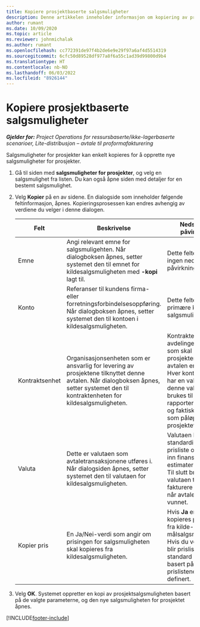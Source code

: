 ```yaml
---
title: Kopiere prosjektbaserte salgsmuligheter
description: Denne artikkelen inneholder informasjon om kopiering av prosjektbaserte salgsmuligheter i Project Operations.
author: rumant
ms.date: 10/09/2020
ms.topic: article
ms.reviewer: johnmichalak
ms.author: rumant
ms.openlocfilehash: cc772391de97f4b2de6e9e29f97a6af4d5514319
ms.sourcegitcommit: 6cfc50d89528df977a8f6a55c1ad39d99800d9b4
ms.translationtype: HT
ms.contentlocale: nb-NO
ms.lasthandoff: 06/03/2022
ms.locfileid: "8926144"
---
```

# <a name="copy-project-based-opportunities"></a>Kopiere prosjektbaserte salgsmuligheter

_**Gjelder for:** Project Operations for ressursbaserte/ikke-lagerbaserte scenarioer, Lite-distribusjon – avtale til proformafakturering_


Salgsmuligheter for prosjekter kan enkelt kopieres for å opprette nye salgsmuligheter for prosjekter. 

1. Gå til siden med **salgsmuligheter for prosjekter**, og velg en salgsmulighet fra listen. Du kan også åpne siden med detaljer for en bestemt salgsmulighet. 
2. Velg **Kopier** på en av sidene. En dialogside som inneholder følgende feltinformasjon, åpnes. Kopieringsprosessen kan endres avhengig av verdiene du velger i denne dialogen.

    | **Felt** | **Beskrivelse** | **Nedstrøms påvirkning** |
    | --- | --- | --- |
    | Emne | Angi relevant emne for salgsmuligehten. Når dialogboksen åpnes, setter systemet den til emnet for kildesalgsmuligheten med **-kopi** lagt til. | Dette feltet har ingen nedstrøms påvirkning. |
    | Konto | Referanser til kundens firma- eller forretningsforbindelsesoppføring. Når dialogboksen åpnes, setter systemet den til kontoen i kildesalgsmuligheten. | Dette feltet er den primære kunden for salgsmuligheten. |
    | Kontraktsenhet | Organisasjonsenheten som er ansvarlig for levering av prosjektene tilknyttet denne avtalen. Når dialogboksen åpnes, setter systemet den til kontraktenheten for kildesalgsmuligheten. | Kontraktenheten er avdelingen i firmaet som skal kjøre prosjektene etter at avtalen er lukket. Hver kontraktenhet har en valuta, og denne valutaen brukes til å rapportere beregnet og faktisk kostnad som påløpte under prosjektet. |
    | Valuta | Dette er valutaen som avtaletransaksjonene utføres i. Når dialogsiden åpnes, setter systemet den til valutaen for kildesalgsmuligheten. | Valutaen brukes til å standardisere en prisliste og bygge inn finansielle estimater i tilbudet. Til slutt brukes valutaen til å fakturere kunden når avtalen er vunnet. |
    | Kopier pris | En Ja/Nei-verdi som angir om prisingen for salgsmuligheten skal kopieres fra kildesalgsmuligheten. | Hvis **Ja** er valgt, kopieres prislistene fra kilde- til målsalgsmuligheten. Hvis du velger **Nei**, blir prislistene standard på nytt basert på de siste prislistene som ble definert. |

3. Velg **OK**. Systemet oppretter en kopi av prosjektsalgsmuligheten basert på de valgte parameterne, og den nye salgsmuligheten for prosjektet åpnes.


[!INCLUDE[footer-include](../includes/footer-banner.md)]